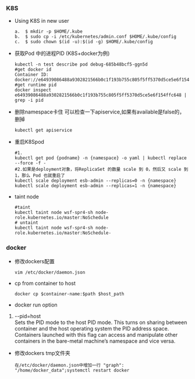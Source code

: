### K8S
- Using K8S in new user
    ```shell
    a.  $ mkdir -p $HOME/.kube
    b.  $ sudo cp -i /etc/kubernetes/admin.conf $HOME/.kube/config
    c.  $ sudo chown $(id -u):$(id -g) $HOME/.kube/config
    ```

- 获取Pod 中的进程PID (K8S+docker为例)
    ```shell
    kubectl -n test describe pod debug-685b48bcf5-ggn5d
    #get docker id
    Container ID:   docker://e64939086488a9302821566b0c1f193b755c805f5ff5370d5ce5e6f154ffc648 
    #get runtime pid
    docker inspect e64939086488a9302821566b0c1f193b755c805f5ff5370d5ce5e6f154ffc648 | grep -i pid
    ```

- 删除namespace卡住
可以检查一下apiservice,如果有available是false的，删掉
    ```shell
    kubectl get apiservice
    ```

- 重启K8Spod
    ```shell
    #1.
    kubectl get pod {podname} -n {namespace} -o yaml | kubectl replace --force -f -
    #2.如果是deployment对象，将ReplicaSet 的数量 scale 到 0，然后又 scale 到 1，那么 Pod 也就重启了
    kubectl scale deployment esb-admin --replicas=0 -n {namespace}
    kubectl scale deployment esb-admin --replicas=1 -n {namespace}
    ```
- taint node
    ```shell
    #taint
    kubectl taint node wsf-spr4-sh node-role.kubernetes.io/master:NoSchedule
    # untaint
    kubectl taint node wsf-spr4-sh node-role.kubernetes.io/master:NoSchedule-
    ```
### docker

- 修改dockers配置
    ```shell
    vim /etc/docker/daemon.json
    ```
- cp from container to host
    ```shell
    docker cp $container-name:$path $host_path
    ```
- docker run option
1. --pid=host  
Sets the PID mode to the host PID mode. This turns on sharing between container and the host operating system the PID address space. Containers launched with this flag can access and manipulate other containers in the bare-metal machine’s namespace and vice versa.

- 修改dockers tmp文件夹
    ```shell 
    在/etc/docker/daemon.json中增加一行 "graph": "/home/docker_data";systemctl restart docker
    ```